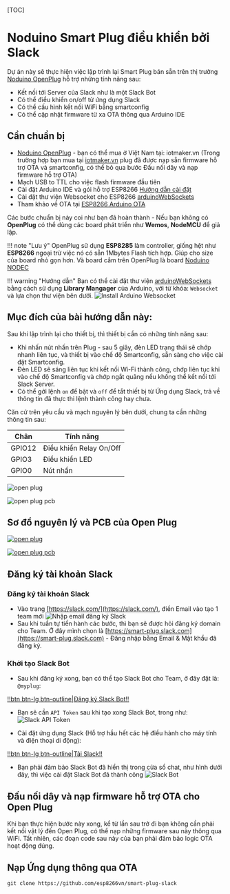 [TOC]
# Noduino Smart Plug điều khiển bởi Slack

Dự án này sẽ thực hiện việc lập trình lại Smart Plug bán sẵn trên thị trường [Noduino OpenPlug](http://noduino.org) hỗ trợ những tính năng sau:

- Kết nối tới Server của Slack như là một Slack Bot 
- Có thể điều khiển on/off từ ứng dụng Slack 
- Có thể cấu hình kết nối WiFi bằng smartconfig
- Có thể cập nhật firmware từ xa OTA thông qua Arduino IDE

## Cần chuẩn bị
- [Noduino OpenPlug](http://noduino.org) - bạn có thể mua ở Việt Nam tại: iotmaker.vn (Trong trường hợp bạn mua tại [iotmaker.vn](https://iotmaker.vn) plug đã được nạp sẵn firmware hỗ trợ OTA và smartconfig, có thể bỏ qua bước Đấu nối dây và nạp firmware hỗ trợ OTA)
- Mạch USB to TTL cho việc flash firmware đầu tiên 
- Cài đặt Arduino IDE và gói hỗ trợ ESP8266 [Hướng dẫn cài đặt](../basic/install.md)
- Cài đặt thư viện Websocket cho ESP8266 [arduinoWebSockets](https://github.com/Links2004/arduinoWebSockets)
- Tham khảo về OTA tại [ESP8266 Arduino OTA](../ota/arduino-fota.md)

Các bước chuẩn bị này coi như bạn đã hoàn thành - Nếu bạn không có **OpenPlug** có thể dùng các board phát triển như **Wemos**, **NodeMCU** để giả lập.

!!! note "Lưu ý"
    OpenPlug sử dụng **ESP8285** làm controller, giống hệt như **ESP8266** ngoại trừ việc nó có sẵn 1Mbytes Flash tích hợp. Giúp cho size của board nhỏ gọn hơn. Và board cắm trên OpenPlug là board [Noduino NODEC](https://iotmaker.vn/wireless/wi-fi/nodec/)

!!! warning "Hướng dẫn" 
    Bạn có thể cài đặt thư viện [arduinoWebSockets](https://github.com/Links2004/arduinoWebSockets) bằng cách sử dụng **Library Mangager** của Arduino, với từ khóa: `Websocket` và lựa chọn thư viện bên dưới.
    ![Install Arduino Websocket](images/openplug/lib-man.png)

## Mục đích của bài hướng dẫn này:

Sau khi lập trình lại cho thiết bị, thì thiết bị cần có những tính năng sau:

- Khi nhấn nút nhấn trên Plug - sau 5 giây, đèn LED trạng thái sẽ chớp nhanh liên tục, và thiết bị vào chế độ Smartconfig, sẵn sàng cho việc cài đặt Smartconfig. 
- Đèn LED sẽ sáng liên tục khi kết nối Wi-Fi thành công, chớp liên tục khi vào chế độ Smartconfig và chớp ngắt quãng nếu không thể kết nối tới Slack Server. 
- Có thể gởi lệnh `on` để bật và `off` để tắt thiết bị từ Ứng dụng Slack, trả về thông tin đã thực thi lệnh thành công hay chưa.

Căn cứ trên yêu cầu và mạch nguyên lý bên dưới, chung ta cần những thông tin sau: 

| Chân   | Tính năng               |
|--------|-------------------------|
| GPIO12 | Điều khiển Relay On/Off |
| GPIO3  | Điều khiển LED          |
| GPIO0  | Nút nhấn                |



![open plug](images/open-plug.jpg)

![open plug pcb](images/open-plug-pcb.jpg)

## Sơ đồ nguyên lý và PCB của Open Plug 

[![open plug](images/open-plug-sch.png)](images/open-plug-sch.png)

[![open plug pcb](images/open-plug-pcb1.png)](images/open-plug-pcb1.png)

## Đăng ký tài khoản Slack 

### Đăng ký tài khoản Slack

- Vào trang [https://slack.com/](https://slack.com/), điền Email vào tạo 1 team mới
![Nhập email đăng ký Slack](images/openplug/slack01.png)
- Sau khi tuần tự tiến hành các bước, thì bạn sẽ được hỏi đăng ký domain cho Team. Ở đây mình chọn là [https://smart-plug.slack.com](https://smart-plug.slack.com) - Đăng nhập bằng Email & Mật khẩu đã đăng ký. 

### Khởi tạo Slack Bot 

- Sau khi đăng ký xong, bạn có thể tạo Slack Bot cho Team, ở đây đặt là: `@myplug`:

[!!btn btn-lg btn-outline|Đăng ký Slack Bot!!](https://my.slack.com/services/new/bot)

- Bạn sẽ cần `API Token` sau khi tạo xong Slack Bot, trong như: 
![Slack API Token](images/openplug/slack-setup-ok.png)

- Cài đặt ứng dụng Slack (Hỗ trợ hầu hết các hệ điều hành cho máy tính và điện thoại di động):

[!!btn btn-lg btn-outline|Tải Slack!!](https://slack.com/downloads/osx) 

- Bạn phải đảm bảo Slack Bot đã hiển thị trong cửa sổ chat, như hình dưới đây, thì việc cài đặt Slack Bot đã thành công 
![Slack Bot](images/openplug/slack-bot.png)

## Đấu nối dây và nạp firmware hỗ trợ OTA cho Open Plug  

Khi bạn thực hiện bước này xong, kể từ lần sau trở đi bạn không cần phải kết nối vật lý đến Open Plug, có thể nạp những firmware sau này thông qua WiFi. Tất nhiên, các đoạn code sau này của bạn phải đảm bảo logic OTA hoạt động đúng.

## Nạp Ứng dụng thông qua OTA 

```
git clone https://github.com/esp8266vn/smart-plug-slack
```

